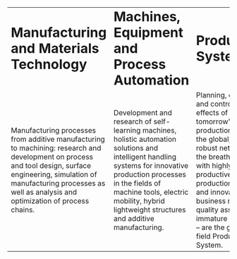 <table border="0">
 <tr>
    <td><b style="font-size:30px">Manufacturing and Materials Technology</b></td>
    <td><b style="font-size:30px">Machines, Equipment and Process Automation</b></td>
    <td><b style="font-size:30px">Production Systems</b></td>
 </tr>
 <tr>
    <td>Manufacturing processes from additive manufacturing to machining: research and development on process and tool design, surface engineering, simulation of manufacturing processes as well as analysis and optimization of process chains.</td>
    <td>Development and research of self-learning machines, holistic automation solutions and intelligent handling systems for innovative production processes in the fields of machine tools, electric mobility, hybrid lightweight structures and additive manufacturing.</td>
    <td>Planning, evaluating and controlling the effects of tomorrow's production - from the global, shock-robust network to the breathing factory with highly productive production facilities and innovative business models to quality assurance of immature processes – are the goals of the field Production System.</td>
 </tr>
</table>
